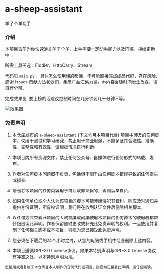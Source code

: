 # a-sheep-assistant
羊了个羊助手

### 介绍

本项目旨在为你快速通关羊了个羊，上手需要一定动手能力以及门槛，持续更新中...

所需工具任选：Fiddler、HttpCarry、Stream

代码见 `main.py` ，具体怎么使用懂的都懂，不可能直接完成成品代码，存在风险, 感谢 issues 贡献方法老铁们，集思广益汇集力量，本内容会随时间发生改变，请自行分辨。

完成效果图: 要上榜的话建议控制时间在几分钟到几十分钟不等。

![效果图](http://files.51it.wang/img/2022/09/15-12-21-50-eb692f26a8984b5398393268cbef372c-98bcbc.png)

### 免责声明

1. 本仓库发布的 `a-sheep-assistant` (下文均用本项目代替) 项目中涉及的任何脚本，仅用于测试和学习研究，禁止用于商业用途，不能保证其合法性，准确性，完整性和有效性，请根据情况自行判断。

2. 本项目内所有资源文件，禁止任何公众号、自媒体进行任何形式的转载、发布。

3. 作者对任何脚本问题概不负责，包括但不限于由任何脚本错误导致的任何损失或损害.

4. 请勿将本项目的任何内容用于商业或非法目的，否则后果自负。

5. 如果任何单位或个人认为该项目的脚本可能涉嫌侵犯其权利，则应及时通知并提供身份证明，所有权证明，我们将在收到认证文件后删除相关脚本。

6. 以任何方式查看此项目的人或直接或间接使用本项目的任何脚本的使用者都应仔细阅读此声明。作者保留随时更改或补充此免责声明的权利。一旦使用并复制了任何相关脚本或本项目，则视为您已接受此免责声明。

7. 您必须在下载后的24个小时之内，从您的电脑或手机中彻底删除上述内容。

8. 本项目遵循GPL-3.0 License协议，如果本特别声明与GPL-3.0 License协议有冲突之处，以本特别声明为准。

`您使用或者复制了本仓库且本人制作的任何代码或项目，则视为已接受此声明，请仔细阅读。`

